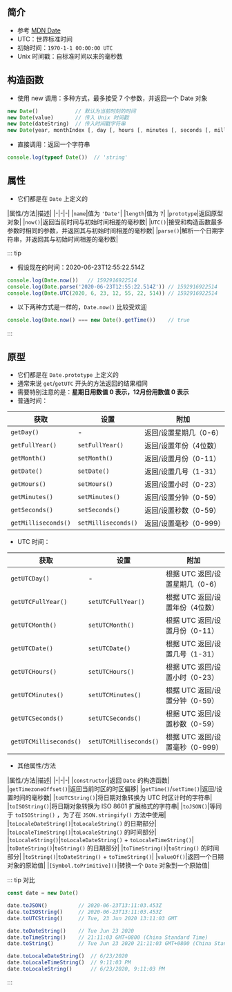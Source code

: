 ## 简介

+ 参考 [MDN Date](https://developer.mozilla.org/zh-CN/docs/Web/JavaScript/Reference/Global_Objects/Date)
+ UTC：世界标准时间
+ 初始时间：`1970-1-1 00:00:00 UTC`
+ Unix 时间戳：自标准时间以来的毫秒数



## 构造函数

+ 使用 new 调用：多种方式，最多接受 7 个参数，并返回一个 Date 对象
```js
new Date()            // 默认为当前时刻的时间
new Date(value)       // 传入 Unix 时间戳
new Date(dateString)  // 传入时间戳字符串
new Date(year, monthIndex [, day [, hours [, minutes [, seconds [, milliseconds]]]]]) // 传入更多
```
+ 直接调用：返回一个字符串
```js
console.log(typeof Date())  // 'string'
```




## 属性

+ 它们都是在 `Date` 上定义的

|属性/方法|描述|
|-|-|-|
|`name`|值为 `'Date'`|
|`length`|值为 `7`|
|`prototype`|返回原型对象|
|`now()`|返回当前时间与初始时间相差的毫秒数|
|`UTC()`|接受和构造函数最多参数时相同的参数，并返回其与初始时间相差的毫秒数|
|`parse()`|解析一个日期字符串，并返回其与初始时间相差的毫秒数|

::: tip
+ 假设现在的时间：2020-06-23T12:55:22.514Z
```js
console.log(Date.now())   // 1592916922514
console.log(Date.parse('2020-06-23T12:55:22.514Z')) // 1592916922514
console.log(Date.UTC(2020, 6, 23, 12, 55, 22, 514)) // 1592916922514
```
+ 以下两种方式是一样的，`Date.now()` 比较受欢迎
```js
console.log(Date.now() === new Date().getTime())    // true
```
:::




## 原型

+ 它们都是在 `Date.prototype` 上定义的
+ 通常来说 `get`/`getUTC` 开头的方法返回的结果相同
+ 需要特别注意的是：**星期日用数值 0 表示，12月份用数值 0 表示**
+ 普通时间：

|获取|设置|附加|
|-|-|-|
|`getDay()`|-|返回/设置星期几（0-6）|
|`getFullYear()`|`setFullYear()`|返回/设置年份（4位数）|
|`getMonth()`|`setMonth()`|返回/设置月份（0-11）|
|`getDate()`|`setDate()`|返回/设置几号（1-31）|
|`getHours()`|`setHours()`|返回/设置小时（0-23）|
|`getMinutes()`|`setMinutes()`|返回/设置分钟（0-59）|
|`getSeconds()`|`setSeconds()`|返回/设置秒数（0-59）|
|`getMilliseconds()`|`setMilliseconds()`|返回/设置毫秒（0-999）|-|


+ UTC 时间：

|获取|设置|附加|
|-|-|-|
|`getUTCDay()`|-|根据 UTC 返回/设置星期几（0-6）|
|`getUTCFullYear()`|`setUTCFullYear()`|根据 UTC 返回/设置年份（4位数）|
|`getUTCMonth()`|`setUTCMonth()`|根据 UTC 返回/设置月份（0-11）|
|`getUTCDate()`|`setUTCDate()`|根据 UTC 返回/设置几号（1-31）|
|`getUTCHours()`|`setUTCHours()`|根据 UTC 返回/设置小时（0-23）|
|`getUTCMinutes()`|`setUTCMinutes()`|根据 UTC 返回/设置分钟（0-59）|
|`getUTCSeconds()`|`setUTCSeconds()`|根据 UTC 返回/设置秒数（0-59）|
|`getUTCMilliseconds()`|`setUTCMilliseconds()`|根据 UTC 返回/设置毫秒（0-999）|


+ 其他属性/方法

|属性/方法|描述|
|-|-|-|
|`constructor`|返回 `Date` 的构造函数|
|`getTimezoneOffset()`|返回当前时区的时区偏移|
|`getTime()`/`setTime()`|返回/设置时间的毫秒数|
|`toUTCString()`|将日期对象转换为 UTC 时区计时的字符串|
|`toISOString()`|将日期对象转换为 ISO 8601 扩展格式的字符串|
|`toJSON()`|等同于 `toISOString()` ，为了在 `JSON.stringify()` 方法中使用|
|`toLocaleDateString()`|`toLocaleString()` 的日期部分|
|`toLocaleTimeString()`|`toLocaleString()` 的时间部分|
|`toLocaleString()`|`toLocaleDateString()` + `toLocaleTimeString()`|
|`toDateString()`|`toString()` 的日期部分|
|`toTimeString()`|`toString()` 的时间部分|
|`toString()`|`toDateString()` + `toTimeString()`|
|`valueOf()`|返回一个日期对象的原始值|
|`[Symbol.toPrimitive]()`|转换一个 `Date` 对象到一个原始值|

::: tip 对比
```js
const date = new Date()

date.toJSON()          // 2020-06-23T13:11:03.453Z
date.toISOString()     // 2020-06-23T13:11:03.453Z
date.toUTCString()     // Tue, 23 Jun 2020 13:11:03 GMT

date.toDateString()    // Tue Jun 23 2020
date.toTimeString()    // 21:11:03 GMT+0800 (China Standard Time)
date.toString()        // Tue Jun 23 2020 21:11:03 GMT+0800 (China Standard Time)

date.toLocaleDateString()  // 6/23/2020
date.toLocaleTimeString()  // 9:11:03 PM
date.toLocaleString()      // 6/23/2020, 9:11:03 PM
```
:::